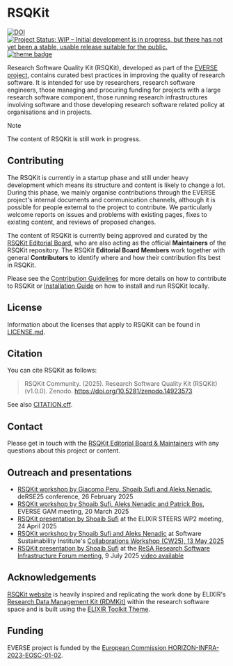 # RSQKit


[![DOI](https://zenodo.org/badge/DOI/10.5281/zenodo.14923572.svg)](https://doi.org/10.5281/zenodo.14923572)
[![Project Status: WIP – Initial development is in progress, but there has not yet been a stable, usable release suitable for the public.](https://www.repostatus.org/badges/latest/wip.svg)](https://www.repostatus.org/#wip)
[![theme badge](https://img.shields.io/badge/ELIXIR%20toolkit%20theme-jekyll-blue?color=0d6efd)](https://github.com/ELIXIR-Belgium/elixir-toolkit-theme)

Research Software Quality Kit (RSQKit), developed as part of the [EVERSE project](https://everse.software/), contains curated best practices in improving the quality of research software. It is intended for use by researchers, research software engineers, those managing and procuring funding for projects with a large research software component, those running research infrastructures involving software and those developing research software related policy at organisations and in projects.  

> [!NOTE]
> The content of RSQKit is still work in progress.

## Contributing

The RSQKit is currently in a startup phase and still under heavy development which means its structure and content is likely to change a lot. 
During this phase, we mainly organise contributions through the EVERSE project's internal documents and communication channels, although it is possible for people external to the project to contribute. 
We particularly welcome reports on issues and problems with existing pages, fixes to existing content, and reviews of proposed changes.

The content of RSQKit is currently being approved and curated by the [RSQKit Editorial Board](http://everse.software/RSQKit/editorial_board), who are also acting as the official **Maintainers** of the RSQKit repository. 
The RSQKit **Editorial Board Members** work together with general **Contributors** to identify where and how their contribution fits best in RSQKit.

Please see the [Contribution Guidelines](/pages/contributing/contribution_guidelines.md) for more details on how to contribute to RSQKit or [Installation Guide](INSTALL.md) on how to install and run RSQKit locally.

## License

Information about the licenses that apply to RSQKit can be found in [LICENSE.md](LICENSE.md).

## Citation

You can cite RSQKit as follows:

  > RSQKit Community. (2025). Research Software Quality Kit (RSQKit) (v1.0.0). Zenodo. https://doi.org/10.5281/zenodo.14923573

See also [CITATION.cff](CITATION.cff).

## Contact

Please get in touch with the [RSQKit Editorial Board & Maintainers](mailto:mailto:rsqkit@lists.certh.gr) with any questions about this project or content.

## Outreach and presentations

- [RSQKit workshop by Giacomo Peru, Shoaib Sufi and Aleks Nenadic](https://zenodo.org/records/17153753), deRSE25 conference, 26 February 2025
- [RSQKit workshop by Shoaib Sufi, Aleks Nenadic and Patrick Bos](https://zenodo.org/records/17153986), EVERSE GAM meeting, 20 March 2025
- [RSQKit presentation by Shoaib Sufi](https://zenodo.org/records/15274811) at the ELIXIR STEERS WP2 meeting, 24 April 2025
- [RSQKit workshop by Shoaib Sufi and Aleks Nenadic](https://zenodo.org/records/17154499) at Software Sustainability Institute's [Collaborations Workshop (CW25), 13 May 2025](https://www.software.ac.uk/workshop/collaborations-workshop-2025-cw25)
- [RSQKit presentation by Shoaib Sufi](https://zenodo.org/records/16539546) at the [ReSA Research Software Infrastructure Forum meeting](https://www.researchsoft.org/forums/rsi-forum/), 9 July 2025 [video available](https://zenodo.org/records/16539546/preview/EVERSE%20RSQKit.mp4?include_deleted=0)

## Acknowledgements

[RSQKit website](http://everse.software/RSQKit/) is heavily inspired and replicating the work done by ELIXIR's [Research Data Management Kit (RDMKit)](https://rdmkit.elixir-europe.org/) within the research software space and is built using the [ELIXIR Toolkit Theme](https://elixir-belgium.github.io/elixir-toolkit-theme/).

## Funding
EVERSE project is funded by the [European Commission HORIZON-INFRA-2023-EOSC-01-02](https://ec.europa.eu/info/funding-tenders/opportunities/portal/screen/opportunities/topic-details/horizon-infra-2023-eosc-01-02).
